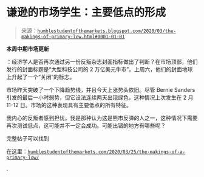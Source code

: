 <!--yml

分类：未分类

日期：2024-05-18 02:19:19

-->

# 谦逊的市场学生：主要低点的形成

> 来源：[`humblestudentofthemarkets.blogspot.com/2020/03/the-makings-of-primary-low.html#0001-01-01`](https://humblestudentofthemarkets.blogspot.com/2020/03/the-makings-of-primary-low.html#0001-01-01)

**本周中期市场更新**

：经济学人是否再次通过另一份反叛杂志封面指标做出了判断？在市场顶部，他们发行的封面标题是“大型科技公司的 2 万亿美元牛市”。上周六，他们的封面地球上升起了一个“关闭”的标志。

市场昨天突破了一个下降趋势线，并且今天上涨势头依旧。尽管 Bernie Sanders 引发的最后一小时弱势，但它设法连续两天出现绿色，这种情况上次发生在 2 月 11-12 日。市场的这种表现具有主要低点的所有特征。

我内心的反叛者感到担忧。我是那种认为这是熊市反弹的人之一，这种情况下需要再次测试低点，这可能并不一定会成功。可能出错的地方有哪些呢？

完整帖子可以找到

在这里：[`humblestudentofthemarkets.com/2020/03/25/the-makings-of-a-primary-low/`](https://humblestudentofthemarkets.com/2020/03/25/the-makings-of-a-primary-low/)

.
